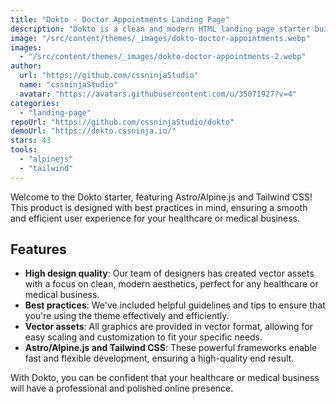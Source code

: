 ```yaml
---
title: "Dokto - Doctor Appointments Landing Page"
description: "Dokto is a clean and modern HTML landing page starter built with Tailwind CSS and Alpine JS"
image: "/src/content/themes/_images/dokto-doctor-appointments.webp"
images:
  - "/src/content/themes/_images/dokto-doctor-appointments-2.webp"
author:
  url: "https://github.com/cssninjaStudio"
  name: "cssninjaStudio"
  avatar: "https://avatars.githubusercontent.com/u/35071927?v=4"
categories:
  - "landing-page"
repoUrl: "https://github.com/cssninjaStudio/dokto"
demoUrl: "https://dokto.cssninja.io/"
stars: 43
tools:
  - "alpinejs"
  - "tailwind"
---
```


<p>
  Welcome to the Dokto starter, featuring Astro/Alpine.js and Tailwind CSS! This product is designed
  with best practices in mind, ensuring a smooth and efficient user experience for your healthcare
  or medical business.
</p>
<h2>Features</h2>
<ul>
  <li>
    <strong>High design quality</strong>: Our team of designers has created vector assets with a
    focus on clean, modern aesthetics, perfect for any healthcare or medical business.
  </li>
  <li>
    <strong>Best practices</strong>: We've included helpful guidelines and tips to ensure that
    you're using the theme effectively and efficiently.
  </li>
  <li>
    <strong>Vector assets</strong>: All graphics are provided in vector format, allowing for easy
    scaling and customization to fit your specific needs.
  </li>
  <li>
    <strong>Astro/Alpine.js and Tailwind CSS</strong>: These powerful frameworks enable fast and
    flexible development, ensuring a high-quality end result.
  </li>
</ul>
<p>
  With Dokto, you can be confident that your healthcare or medical business will have a professional
  and polished online presence.
</p>
